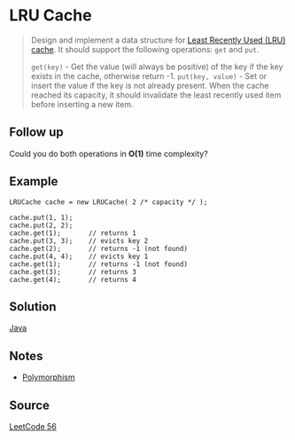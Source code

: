 # LRU Cache

> Design and implement a data structure for [Least Recently Used (LRU) cache](https://en.wikipedia.org/wiki/Cache_replacement_policies#LRU). It should support the following operations: `get` and `put`.
>
> `get(key)` - Get the value (will always be positive) of the key if the key exists in the cache, otherwise return -1.
> `put(key, value)` - Set or insert the value if the key is not already present. When the cache reached its capacity, it should invalidate the least recently used item before inserting a new item.

## Follow up

Could you do both operations in __O(1)__ time complexity?

## Example

```
LRUCache cache = new LRUCache( 2 /* capacity */ );

cache.put(1, 1);
cache.put(2, 2);
cache.get(1);       // returns 1
cache.put(3, 3);    // evicts key 2
cache.get(2);       // returns -1 (not found)
cache.put(4, 4);    // evicts key 1
cache.get(1);       // returns -1 (not found)
cache.get(3);       // returns 3
cache.get(4);       // returns 4
```

## Solution

[Java](solution1.java)

## Notes

- [Polymorphism](polymorphism.md)

## Source

[LeetCode 56](https://leetcode.com/problems/merge-intervals/)
